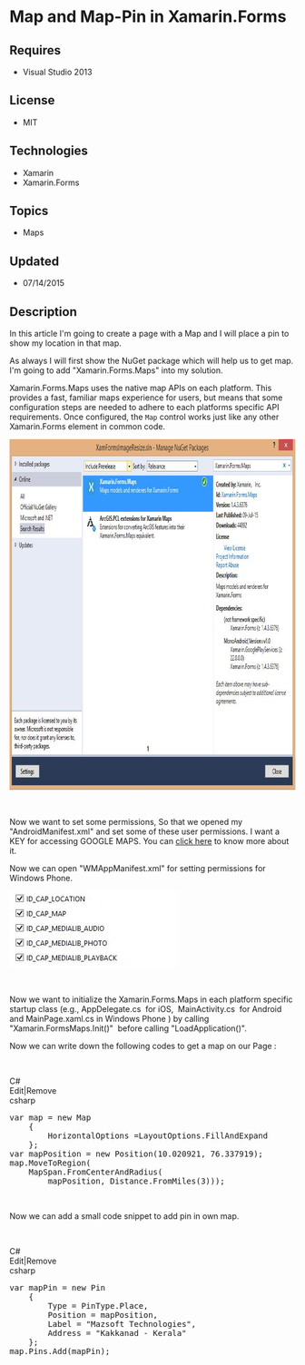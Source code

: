 # Map and Map-Pin in  Xamarin.Forms
## Requires
- Visual Studio 2013
## License
- MIT
## Technologies
- Xamarin
- Xamarin.Forms
## Topics
- Maps
## Updated
- 07/14/2015
## Description

<p>In this article I'm going to create a page with a Map and I will place a pin to show my location in that map.</p>
<p>As always I will first show the NuGet package which will help us to get map. I'm going to add &quot;Xamarin.Forms.Maps&quot; into my solution.</p>
<p>Xamarin.Forms.Maps uses the native map APIs on each platform. This provides a fast, familiar maps experience for users, but means that some configuration steps are needed to adhere to each platforms specific API requirements. Once configured, the&nbsp;<code>Map</code>&nbsp;control
 works just like any other Xamarin.Forms element in common code.</p>
<p><img id="140008" src="140008-image1.jpeg" alt="" width="900" height="618"></p>
<p>&nbsp;</p>
<p>Now we want to set some permissions, So that we opened my &quot;AndroidManifest.xml&quot; and set some of these user permissions. I want a KEY for accessing GOOGLE MAPS. You can
<a href="https://developer.xamarin.com/guides/android/platform_features/maps_and_location/maps/obtaining_a_google_maps_api_key/">
click here</a> to know more about it.</p>
<p>Now we can open &quot;WMAppManifest.xml&quot; for setting permissions for Windows Phone.</p>
<p><img id="140010" src="140010-image2.jpeg" alt="" width="297" height="135"></p>
<p>&nbsp;</p>
<p>Now we want to initialize the Xamarin.Forms.Maps in each platform specific startup class (e.g., AppDelegate.cs&nbsp; for iOS, &nbsp;MainActivity.cs&nbsp; for Android and MainPage.xaml.cs in Windows Phone ) by calling &quot;Xamarin.FormsMaps.Init()&quot;&nbsp; before
 calling &quot;LoadApplication()&quot;.</p>
<p>Now we can write down the following codes to get a map on our Page :</p>
<p>&nbsp;</p>
<div class="scriptcode">
<div class="pluginEditHolder" pluginCommand="mceScriptCode">
<div class="title"><span>C#</span></div>
<div class="pluginLinkHolder"><span class="pluginEditHolderLink">Edit</span>|<span class="pluginRemoveHolderLink">Remove</span></div>
<span class="hidden">csharp</span>

<div class="preview">
<pre class="csharp">var&nbsp;map&nbsp;=&nbsp;<span class="cs__keyword">new</span>&nbsp;Map&nbsp;
&nbsp;&nbsp;&nbsp;&nbsp;{&nbsp;
&nbsp;&nbsp;&nbsp;&nbsp;&nbsp;&nbsp;&nbsp;&nbsp;HorizontalOptions&nbsp;=LayoutOptions.FillAndExpand&nbsp;
&nbsp;&nbsp;&nbsp;&nbsp;};&nbsp;
var&nbsp;mapPosition&nbsp;=&nbsp;<span class="cs__keyword">new</span>&nbsp;Position(<span class="cs__number">10.020921</span>,&nbsp;<span class="cs__number">76.337919</span>);&nbsp;
map.MoveToRegion(&nbsp;
&nbsp;&nbsp;&nbsp;&nbsp;MapSpan.FromCenterAndRadius(&nbsp;
&nbsp;&nbsp;&nbsp;&nbsp;&nbsp;&nbsp;&nbsp;&nbsp;mapPosition,&nbsp;Distance.FromMiles(<span class="cs__number">3</span>)));&nbsp;
</pre>
</div>
</div>
</div>
<p>&nbsp;</p>
<p>Now we can add a small code snippet to add pin in own map.</p>
<p>&nbsp;</p>
<div class="scriptcode">
<div class="pluginEditHolder" pluginCommand="mceScriptCode">
<div class="title"><span>C#</span></div>
<div class="pluginLinkHolder"><span class="pluginEditHolderLink">Edit</span>|<span class="pluginRemoveHolderLink">Remove</span></div>
<span class="hidden">csharp</span>

<div class="preview">
<pre class="csharp">var&nbsp;mapPin&nbsp;=&nbsp;<span class="cs__keyword">new</span>&nbsp;Pin&nbsp;
&nbsp;&nbsp;&nbsp;&nbsp;{&nbsp;
&nbsp;&nbsp;&nbsp;&nbsp;&nbsp;&nbsp;&nbsp;&nbsp;Type&nbsp;=&nbsp;PinType.Place,&nbsp;
&nbsp;&nbsp;&nbsp;&nbsp;&nbsp;&nbsp;&nbsp;&nbsp;Position&nbsp;=&nbsp;mapPosition,&nbsp;
&nbsp;&nbsp;&nbsp;&nbsp;&nbsp;&nbsp;&nbsp;&nbsp;Label&nbsp;=&nbsp;<span class="cs__string">&quot;Mazsoft&nbsp;Technologies&quot;</span>,&nbsp;
&nbsp;&nbsp;&nbsp;&nbsp;&nbsp;&nbsp;&nbsp;&nbsp;Address&nbsp;=&nbsp;<span class="cs__string">&quot;Kakkanad&nbsp;-&nbsp;Kerala&quot;</span>&nbsp;
&nbsp;&nbsp;&nbsp;&nbsp;};&nbsp;
map.Pins.Add(mapPin);&nbsp;
</pre>
</div>
</div>
</div>
<div class="endscriptcode">&nbsp;</div>
